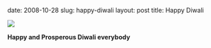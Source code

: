 date: 2008-10-28
slug: happy-diwali
layout: post
title: Happy Diwali


<a href="http://www.religionfacts.com/hinduism/images/holidays/diwali-fireworks-cc-sumith-meher.jpg"><img src="/tumblr_files/kLg0R7T3tflxbl7hBgWPRQLNo1_500.jpg"/></a><br/><p><b>Happy and Prosperous Diwali everybody</b></p>
